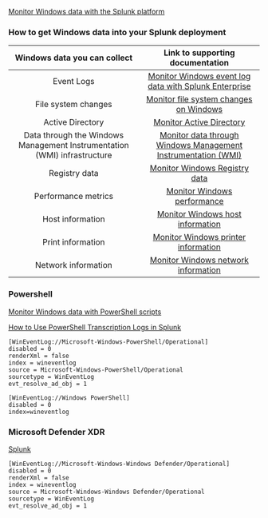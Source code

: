 [Monitor Windows data with the Splunk platform](https://help.splunk.com/en/data-management/get-data-in/get-data-into-splunk-enterprise/9.3/get-windows-data/monitor-windows-data-with-the-splunk-platform)
### How to get Windows data into your Splunk deployment
|                       Windows data you can collect                        |                Link to supporting documentation                |
|:-------------------------------------------------------------------------:|:--------------------------------------------------------------:|
| Event Logs                                                                | [Monitor Windows event log data with Splunk Enterprise](http://docs.splunk.com/Documentation/Splunk/9.4.2/Data/MonitorWindowseventlogdata)          |
| File system changes                                                       | [Monitor file system changes on Windows](http://docs.splunk.com/Documentation/Splunk/9.4.2/Data/MonitorfilesystemchangesonWindows)                         |
| Active Directory                                                          | [Monitor Active Directory](http://docs.splunk.com/Documentation/Splunk/9.4.2/Data/MonitorActiveDirectory)                                       |
| Data through the Windows Management Instrumentation (WMI) infrastructure  | [Monitor data through Windows Management Instrumentation (WMI)](http://docs.splunk.com/Documentation/Splunk/9.4.2/Data/MonitorWMIdata)  |
| Registry data                                                             | [Monitor Windows Registry data](http://docs.splunk.com/Documentation/Splunk/9.4.2/Data/MonitorWindowsregistrydata)                                  |
| Performance metrics                                                       | [Monitor Windows performance](http://docs.splunk.com/Documentation/Splunk/9.4.2/Data/MonitorWindowsperformance)                                    |
| Host information                                                          | [Monitor Windows host information](http://docs.splunk.com/Documentation/Splunk/9.4.2/Data/MonitorWindowshostinformation)                               |
| Print information                                                         | [Monitor Windows printer information](http://docs.splunk.com/Documentation/Splunk/9.4.2/Data/MonitorWindowsprinterinformation)                            |
| Network information                                                       | [Monitor Windows network information](http://docs.splunk.com/Documentation/Splunk/9.4.2/Data/MonitorWindowsnetworkinformation)                            |



### Powershell
[Monitor Windows data with PowerShell scripts](https://help.splunk.com/en/splunk-cloud-platform/get-started/get-data-in/9.3.2411/get-windows-data/monitor-windows-data-with-powershell-scripts)

[How to Use PowerShell Transcription Logs in Splunk](https://hurricanelabs.com/splunk-tutorials/how-to-use-powershell-transcription-logs-in-splunk/)

```
[WinEventLog://Microsoft-Windows-PowerShell/Operational]
disabled = 0
renderXml = false
index = wineventlog
source = Microsoft-Windows-PowerShell/Operational
sourcetype = WinEventLog
evt_resolve_ad_obj = 1
```

```
[WinEventLog://Windows PowerShell]
disabled = 0
index=wineventlog
```

### Microsoft Defender XDR
[Splunk](https://learn.microsoft.com/en-us/defender-xdr/configure-siem-defender#splunk)
```
[WinEventLog://Microsoft-Windows-Windows Defender/Operational]
disabled = 0
renderXml = false
index = wineventlog
source = Microsoft-Windows-Windows Defender/Operational
sourcetype = WinEventLog
evt_resolve_ad_obj = 1
```
